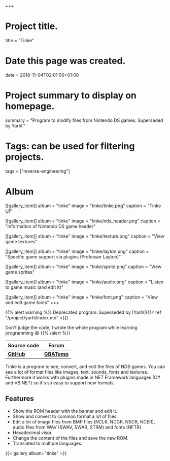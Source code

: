 +++
# Project title.
title = "Tinke"

# Date this page was created.
date = 2018-11-04T02:01:00+01:00

# Project summary to display on homepage.
summary = "Program to modify files from Nintendo DS games. Superseded by Yarhl."

# Tags: can be used for filtering projects.
tags = ["reverse-engineering"]

# Album
[[gallery_item]]
album = "tinke"
image = "tinke/tinke.png"
caption = "Tinke UI"

[[gallery_item]]
album = "tinke"
image = "tinke/nds_header.png"
caption = "Information of Nintendo DS game header"

[[gallery_item]]
album = "tinke"
image = "tinke/texture.png"
caption = "View game textures"

[[gallery_item]]
album = "tinke"
image = "tinke/layton.png"
caption = "Specific game support via plugins (Professor Layton)"

[[gallery_item]]
album = "tinke"
image = "tinke/sprite.png"
caption = "View game sprites"

[[gallery_item]]
album = "tinke"
image = "tinke/audio.png"
caption = "Listen to game music (and edit it)"

[[gallery_item]]
album = "tinke"
image = "tinke/font.png"
caption = "View and edit game fonts"
+++

{{% alert warning %}}
Deprecated program. Superseded by [Yarhl]({{< ref "/project/yarhl/index.md" >}})

Don't judge the code, I wrote the whole program while learning programming 😄
{{% /alert %}}

Source code | Forum
----------- | -----
[**GitHub**](https://github.com/pleonex/tinke) | [**GBATemp**](http://gbatemp.net/topic/303529-tinke-072/)


Tinke is a program to see, convert, and edit the files of NDS games.
You can see a lot of format files like images, text, sounds, fonts and textures.
Furthermore it works with plugins made in NET Framework languages
(C# and VB.NET) so it's so easy to support new formats.

## Features

 * Show the ROM header with the banner and edit it.
 * Show and convert to common format a lot of files.
 * Edit a lot of image files from BMP files (NCLR, NCGR, NSCR, NCER), audio files from WAV (SWAV, SWAR, STRM) and fonts (NFTR).
 * Hexadecimal visor.
 * Change the content of the files and save the new ROM.
 * Translated to multiple languages.

{{< gallery album="tinke" >}}
